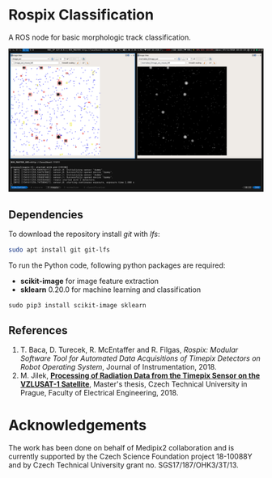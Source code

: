 # Rospix Classification

A ROS node for basic morphologic track classification.

![rospix](misc/rospix.png)

## Dependencies

To download the repository install *git* with *lfs*:
```bash
sudo apt install git git-lfs
```

To run the Python code, following python packages are required:
* **scikit-image** for image feature extraction
* **sklearn** 0.20.0 for machine learning and classification
```
sudo pip3 install scikit-image sklearn
```

## References
1. T. Baca, D. Turecek, R. McEntaffer and R. Filgas, *Rospix: Modular Software Tool for Automated Data Acquisitions of Timepix Detectors on Robot Operating System*, Journal of Instrumentation, 2018.
2. M. Jilek, **[Processing of Radiation Data from the Timepix Sensor on the VZLUSAT-1 Satellite](https://dspace.cvut.cz/bitstream/handle/10467/77036/F3-DP-2018-Jilek-Martin-thesis.pdf)**, Master's thesis, Czech Technical University in Prague, Faculty of Electrical Engineering, 2018.

# Acknowledgements

The work has been done on behalf of Medipix2 collaboration and is currently supported by the Czech Science Foundation project 18-10088Y and by Czech Technical University grant no. SGS17/187/OHK3/3T/13.
